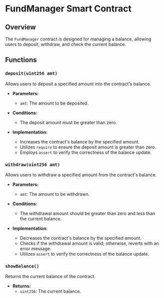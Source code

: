 # FundManager Smart Contract

## Overview

The `FundManager` contract is designed for managing a balance, allowing users to deposit, withdraw, and check the current balance.

## Functions

### `deposit(uint256 amt)`

Allows users to deposit a specified amount into the contract's balance.

- **Parameters:**
  - `amt`: The amount to be deposited.

- **Conditions:**
  - The deposit amount must be greater than zero.

- **Implementation:**
  - Increases the contract's balance by the specified amount.
  - Utilizes `require` to ensure the deposit amount is greater than zero.
  - Employs `assert` to verify the correctness of the balance update.

### `withdraw(uint256 amt)`

Allows users to withdraw a specified amount from the contract's balance.

- **Parameters:**
  - `amt`: The amount to be withdrawn.

- **Conditions:**
  - The withdrawal amount should be greater than zero and less than the current balance.

- **Implementation:**
  - Decreases the contract's balance by the specified amount.
  - Checks if the withdrawal amount is valid; otherwise, reverts with an error message.
  - Utilizes `assert` to verify the correctness of the balance update.

### `showBalance()`

Returns the current balance of the contract.

- **Returns:**
  - `uint256`: The current balance.

